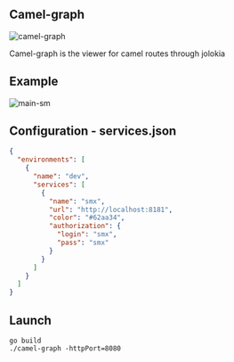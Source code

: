 ## Camel-graph
![camel-graph](https://user-images.githubusercontent.com/884337/50089472-812aca00-0238-11e9-8988-eb70b665ef81.png)

Camel-graph is the viewer for camel routes through jolokia
## Example
![main-sm](https://user-images.githubusercontent.com/884337/50090052-137f9d80-023a-11e9-8bd3-24df76b7e32f.png)
## Configuration - services.json
```json
{
  "environments": [
    {
      "name": "dev",
      "services": [
        {
          "name": "smx",
          "url": "http://localhost:8181",
          "color": "#62aa34",
          "authorization": {
            "login": "smx",
            "pass": "smx"
          }
        }
      ]
    }
  ]
}

```
## Launch
```
go build
./camel-graph -httpPort=8080
```
